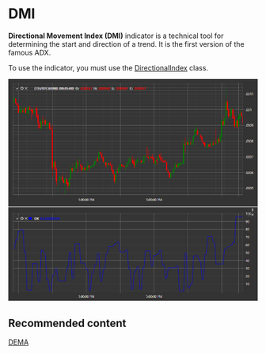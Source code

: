 # DMI

**Directional Movement Index (DMI)** indicator is a technical tool for determining the start and direction of a trend. It is the first version of the famous ADX. 

To use the indicator, you must use the [DirectionalIndex](xref:StockSharp.Algo.Indicators.DirectionalIndex) class. 

![IndicatorDirectionalIndex](../images/IndicatorDirectionalIndex.png)

## Recommended content

[DEMA](IndicatorDoubleExponentialMovingAverage.md)
